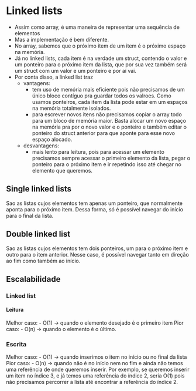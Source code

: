 # Linked lists
 - Assim como array, é uma maneira de representar uma sequência de elementos
 - Mas a implementação é bem diferente.
 - No array, sabemos que o próximo item de um item é o próximo espaço na memória.
 - Já no linked lists, cada item é na verdade um struct, contendo o valor e um ponteiro para o próximo item da lista, que por sua vez também será um struct com um valor e um ponteiro e por aí vai.
 - Por conta disso, a linked list traz
   - vantagens: 
     - tem uso de memória mais eficiente pois não precisamos de um único bloco contíguo pra guardar todos os valroes. Como usamos ponteiros, cada item da lista pode estar em um espaços na memória totalmente isolados.
     - para escrever novos itens não precisamos copiar o array todo para um bloco de memória maior. Basta alocar um novo espaço na memória pra por o novo valor e o ponteiro e também editar o ponteiro do struct anterior para que aponte para esse novo espaço alocado.
   - desvantagens: 
     - mais lento para leitura, pois para acessar um elemento precisamos sempre acessar o primeiro elemento da lista, pegar o ponteiro para o próximo item e ir repetindo isso até chegar no elemento que queremos.

## Single linked lists
Sao as listas cujos elementos tem apenas um ponteiro, que normalmente aponta para o próximo item.
Dessa forma, só é possível navegar do início para o final da lista.

## Double linked list
Sao as listas cujos elementos tem dois ponteiros, um para o próximo item e outro para o item anterior. 
Nesse caso, é possível navegar tanto em direção ao fim como também ao início.

## Escalabilidade
### Linked list
#### Leitura
Melhor caso:
    - O(1) -> quando o elemento desejado é o primeiro item
Pior caso:
    - O(n) -> quando o elemento é o último.

### Escrita
Melhor caso:
    - O(1) -> quando inserimos o item no início ou no final da lista
Pior caso:
    - O(n) -> quando não é no início nem no fim e ainda não temos uma referência de onde queremos inserir. Por exemplo, se queremos inserir um item no índice 3, e já temos uma referência do índice 2, seria O(1) pois não precisamos percorrer a lista até encontrar a referência do índice 2.

